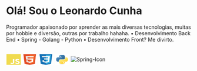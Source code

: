 # Olá! Sou o Leonardo Cunha 

Programador apaixonado por aprender as mais diversas tecnologias, muitas por hobbie e diversão, outras por trabalho hahaha.
• Desenvolvimento Back End 
• Spring - Golang - Python
• Desenvolvimento Front? Me divirto.

<div style="display: inline_block"><br>
  <img align="center" alt="icon-Js" height="30" width="40" src="https://raw.githubusercontent.com/devicons/devicon/master/icons/javascript/javascript-plain.svg">
  <img align="center" alt="icon-HTML" height="30" width="40" src="https://raw.githubusercontent.com/devicons/devicon/master/icons/html5/html5-original.svg">
  <img align="center" alt="icon-CSS" height="30" width="40" src="https://raw.githubusercontent.com/devicons/devicon/master/icons/css3/css3-original.svg">
  <img align="center" alt="icon-Python" height="30" width="40" src="https://raw.githubusercontent.com/devicons/devicon/master/icons/python/python-original.svg">
  <img align="center" alt="Spring-Icon" src="https://cdn.jsdelivr.net/gh/devicons/devicon/icons/spring/spring-original.svg" />
</div>

